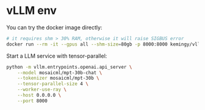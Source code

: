 # vLLM env

You can try the docker image directly:

```bash
# it requires shm > 30% RAM, otherwise it will raise SIGBUS error
docker run --rm -it --gpus all --shm-size=80gb -p 8000:8000 kemingy/vllm:latest
```

Start a LLM service with tensor-parallel:

```bash
python -m vllm.entrypoints.openai.api_server \
    --model mosaicml/mpt-30b-chat \
    --tokenizer mosaicml/mpt-30b \
    --tensor-parallel-size 4 \
    --worker-use-ray \
    --host 0.0.0.0 \
    --port 8000
```
